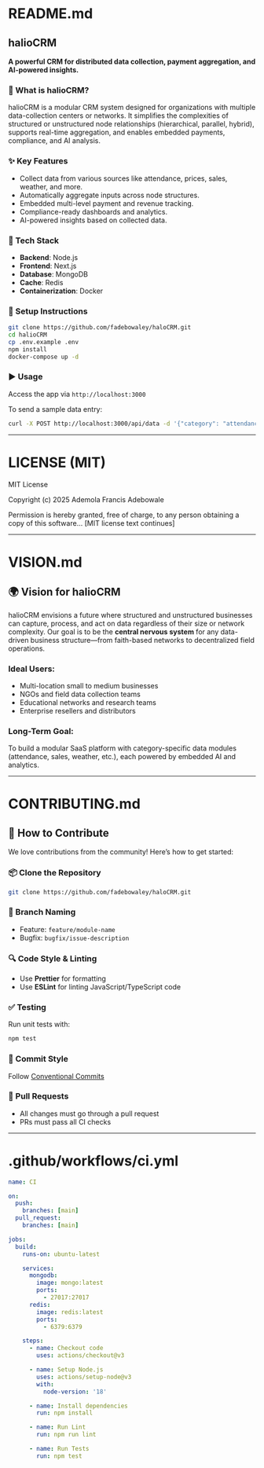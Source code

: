 # README.md

## halioCRM

**A powerful CRM for distributed data collection, payment aggregation, and AI-powered insights.**

### 🚀 What is halioCRM?
halioCRM is a modular CRM system designed for organizations with multiple data-collection centers or networks. It simplifies the complexities of structured or unstructured node relationships (hierarchical, parallel, hybrid), supports real-time aggregation, and enables embedded payments, compliance, and AI analysis.

### ✨ Key Features
- Collect data from various sources like attendance, prices, sales, weather, and more.
- Automatically aggregate inputs across node structures.
- Embedded multi-level payment and revenue tracking.
- Compliance-ready dashboards and analytics.
- AI-powered insights based on collected data.

### 🧱 Tech Stack
- **Backend**: Node.js
- **Frontend**: Next.js
- **Database**: MongoDB
- **Cache**: Redis
- **Containerization**: Docker

### 🔧 Setup Instructions
```bash
git clone https://github.com/fadebowaley/haloCRM.git
cd halioCRM
cp .env.example .env
npm install
docker-compose up -d
```

### ▶️ Usage
Access the app via `http://localhost:3000`

To send a sample data entry:
```bash
curl -X POST http://localhost:3000/api/data -d '{"category": "attendance", "value": 300, "nodeId": "A123"}' -H "Content-Type: application/json"
```

---
# LICENSE (MIT)

MIT License

Copyright (c) 2025 Ademola Francis Adebowale

Permission is hereby granted, free of charge, to any person obtaining a copy of this software... [MIT license text continues]

---
# VISION.md

## 🌍 Vision for halioCRM

halioCRM envisions a future where structured and unstructured businesses can capture, process, and act on data regardless of their size or network complexity. Our goal is to be the **central nervous system** for any data-driven business structure—from faith-based networks to decentralized field operations.

### Ideal Users:
- Multi-location small to medium businesses
- NGOs and field data collection teams
- Educational networks and research teams
- Enterprise resellers and distributors

### Long-Term Goal:
To build a modular SaaS platform with category-specific data modules (attendance, sales, weather, etc.), each powered by embedded AI and analytics.

---
# CONTRIBUTING.md

## 🤝 How to Contribute

We love contributions from the community! Here’s how to get started:

### 📦 Clone the Repository
```bash
git clone https://github.com/fadebowaley/haloCRM.git
```

### 🌿 Branch Naming
- Feature: `feature/module-name`
- Bugfix: `bugfix/issue-description`

### 🔍 Code Style & Linting
- Use **Prettier** for formatting
- Use **ESLint** for linting JavaScript/TypeScript code

### ✅ Testing
Run unit tests with:
```bash
npm test
```

### 📝 Commit Style
Follow [Conventional Commits](https://www.conventionalcommits.org/)

### 🔄 Pull Requests
- All changes must go through a pull request
- PRs must pass all CI checks

---
# .github/workflows/ci.yml

```yaml
name: CI

on:
  push:
    branches: [main]
  pull_request:
    branches: [main]

jobs:
  build:
    runs-on: ubuntu-latest

    services:
      mongodb:
        image: mongo:latest
        ports:
          - 27017:27017
      redis:
        image: redis:latest
        ports:
          - 6379:6379

    steps:
      - name: Checkout code
        uses: actions/checkout@v3

      - name: Setup Node.js
        uses: actions/setup-node@v3
        with:
          node-version: '18'

      - name: Install dependencies
        run: npm install

      - name: Run Lint
        run: npm run lint

      - name: Run Tests
        run: npm test
